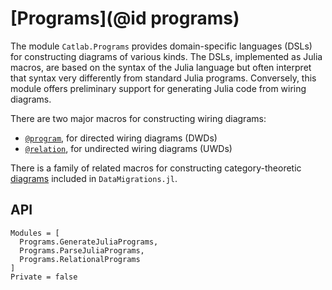 # [Programs](@id programs)

The module `Catlab.Programs` provides domain-specific languages (DSLs) for
constructing diagrams of various kinds. The DSLs, implemented as Julia macros,
are based on the syntax of the Julia language but often interpret that syntax
very differently from standard Julia programs. Conversely, this module offers
preliminary support for generating Julia code from wiring diagrams.

There are two major macros for constructing wiring diagrams:

- [`@program`](@ref), for directed wiring diagrams (DWDs)
- [`@relation`](@ref), for undirected wiring diagrams (UWDs)

There is a family of related macros for constructing
category-theoretic [diagrams](https://ncatlab.org/nlab/show/diagram) included in `DataMigrations.jl`.

## API

```@autodocs
Modules = [
  Programs.GenerateJuliaPrograms,
  Programs.ParseJuliaPrograms,
  Programs.RelationalPrograms
]
Private = false
```
